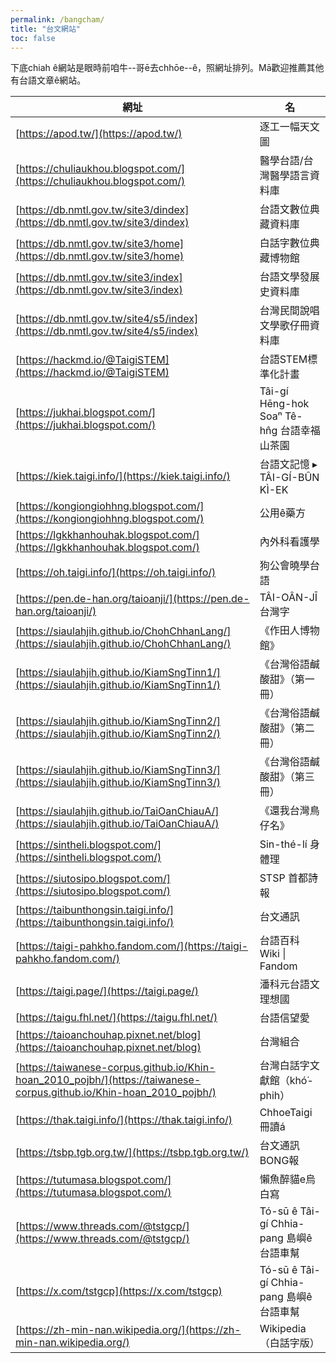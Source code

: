```yaml
---
permalink: /bangcham/
title: "台文網站"
toc: false
---
```


下底chiah ê網站是眼時前咱牛--哥ē去chhōe--ê，照網址排列。Mā歡迎推薦其他有台語文章ê網站。

| 網址                                                                                                                   | 名                                    |
| -------------------------------------------------------------------------------------------------------------------- | ------------------------------------ |
| [https://apod.tw/](https://apod.tw/)                                                                                 | 逐工一幅天文圖                              |
| [https://chuliaukhou.blogspot.com/](https://chuliaukhou.blogspot.com/)                                               | 醫學台語/台灣醫學語言資料庫                       |
| [https://db.nmtl.gov.tw/site3/dindex](https://db.nmtl.gov.tw/site3/dindex)                                           | 台語文數位典藏資料庫                           |
| [https://db.nmtl.gov.tw/site3/home](https://db.nmtl.gov.tw/site3/home)                                               | 白話字數位典藏博物館                           |
| [https://db.nmtl.gov.tw/site3/index](https://db.nmtl.gov.tw/site3/index)                                             | 台語文學發展史資料庫                           |
| [https://db.nmtl.gov.tw/site4/s5/index](https://db.nmtl.gov.tw/site4/s5/index)                                       | 台灣民間說唱文學歌仔冊資料庫                       |
| [https://hackmd.io/@TaigiSTEM](https://hackmd.io/@TaigiSTEM)                                                         | 台語STEM標準化計畫                          |
| [https://jukhai.blogspot.com/](https://jukhai.blogspot.com/)                                                         | Tâi-gí Hēng-hok Soaⁿ Tê-hn̂g 台語幸福山茶園 |
| [https://kiek.taigi.info/](https://kiek.taigi.info/)                                                                 | 台語文記憶 ▸ TÂI-GÍ-BÛN KÌ-EK             |
| [https://kongiongiohhng.blogspot.com/](https://kongiongiohhng.blogspot.com/)                                         | 公用ê藥方                                |
| [https://lgkkhanhouhak.blogspot.com/](https://lgkkhanhouhak.blogspot.com/)                                           | 內外科看護學                               |
| [https://oh.taigi.info/](https://oh.taigi.info/)                                                                     | 狗公會曉學台語                              |
| [https://pen.de-han.org/taioanji/](https://pen.de-han.org/taioanji/)                                                 | TÂI-OÂN-JĪ 台灣字                       |
| [https://siaulahjih.github.io/ChohChhanLang/](https://siaulahjih.github.io/ChohChhanLang/)                           | 《作田人博物館》                             |
| [https://siaulahjih.github.io/KiamSngTinn1/](https://siaulahjih.github.io/KiamSngTinn1/)                             | 《台灣俗語鹹酸甜》（第一冊）                       |
| [https://siaulahjih.github.io/KiamSngTinn2/](https://siaulahjih.github.io/KiamSngTinn2/)                             | 《台灣俗語鹹酸甜》（第二冊）                       |
| [https://siaulahjih.github.io/KiamSngTinn3/](https://siaulahjih.github.io/KiamSngTinn3/)                             | 《台灣俗語鹹酸甜》（第三冊）                       |
| [https://siaulahjih.github.io/TaiOanChiauA/](https://siaulahjih.github.io/TaiOanChiauA/)                             | 《還我台灣鳥仔名》                            |
| [https://sintheli.blogspot.com/](https://sintheli.blogspot.com/)                                                     | Sin-thé-lí 身體理                       |
| [https://siutosipo.blogspot.com/](https://siutosipo.blogspot.com/)                                                   | STSP 首都詩報                            |
| [https://taibunthongsin.taigi.info/](https://taibunthongsin.taigi.info/)                                             | 台文通訊                                 |
| [https://taigi-pahkho.fandom.com/](https://taigi-pahkho.fandom.com/)                                                 | 台語百科 Wiki \| Fandom                  |
| [https://taigi.page/](https://taigi.page/)                                                                           | 潘科元台語文理想國                            |
| [https://taigu.fhl.net/](https://taigu.fhl.net/)                                                                     | 台語信望愛                                |
| [https://taioanchouhap.pixnet.net/blog](https://taioanchouhap.pixnet.net/blog)                                       | 台灣組合                                 |
| [https://taiwanese-corpus.github.io/Khin-hoan_2010_pojbh/](https://taiwanese-corpus.github.io/Khin-hoan_2010_pojbh/) | 台灣白話字文獻館（khó͘-phih）                 |
| [https://thak.taigi.info/](https://thak.taigi.info/)                                                                 | ChhoeTaigi冊讀á                        |
| [https://tsbp.tgb.org.tw/](https://tsbp.tgb.org.tw/)                                                                 | 台文通訊BONG報                            |
| [https://tutumasa.blogspot.com/](https://tutumasa.blogspot.com/)                                                     | 懶魚醉貓e烏白寫                             |
| [https://www.threads.com/@tstgcp/](https://www.threads.com/@tstgcp/)                                                 | Tó-sū ê Tâi-gí Chhia-pang 島嶼ê台語車幫    |
| [https://x.com/tstgcp](https://x.com/tstgcp)                                                                         | Tó-sū ê Tâi-gí Chhia-pang 島嶼ê台語車幫    |
| [https://zh-min-nan.wikipedia.org/](https://zh-min-nan.wikipedia.org/)                                               | Wikipedia（白話字版）                      |
